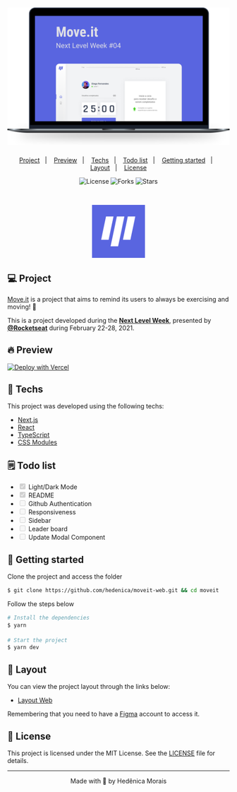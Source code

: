 <h1 align="center">
  <img alt="Move.it" title="Move.it" src=".github/moveit.svg" />
</h1>

<p align="center">
  <a href="#-project">Project</a>&nbsp;&nbsp;&nbsp;|&nbsp;&nbsp;&nbsp;
  <a href="#-preview">Preview</a>&nbsp;&nbsp;&nbsp;|&nbsp;&nbsp;&nbsp;
  <a href="#techs">Techs</a>&nbsp;&nbsp;&nbsp;|&nbsp;&nbsp;&nbsp;
  <a href="#todolist">Todo list</a>&nbsp;&nbsp;&nbsp;|&nbsp;&nbsp;&nbsp;
  <a href="#-layout">Getting started</a>&nbsp;&nbsp;&nbsp;|&nbsp;&nbsp;&nbsp;
  <a href="#-layout">Layout</a>&nbsp;&nbsp;&nbsp;|&nbsp;&nbsp;&nbsp;
  <a href="#-license">License</a>
</p>

<p align="center">
  <img  src="https://img.shields.io/static/v1?label=license&message=MIT&color=5965E0&labelColor=121214" alt="License">
  
  <img src="https://img.shields.io/github/forks/hedenica/moveit?label=forks&message=MIT&color=5965E0&labelColor=121214" alt="Forks">     

  <img src="https://img.shields.io/github/stars/hedenica/moveit?label=stars&message=MIT&color=5965E0&labelColor=121214" alt="Stars">
</p>

<br>

<p align="center">
  <img alt="Moveit" src=".github/icon.svg" width="120px">
</p>

## 💻 Project

[Move.it](https://move-it-hedenica.vercel.app/) is a project that aims to remind its users
to always be exercising and moving! 💜 

This is a project developed during the **[Next Level Week](https://nextlevelweek.com/)**, presented by **[@Rocketseat](https://github.com/Rocketseat)** during February 22-28, 2021.

## 🔥 Preview

[![Deploy with Vercel](https://vercel.com/button)](https://moveit-hedenica.vercel.app/)

## 🧪 Techs

This project was developed using the following techs:

- [Next.js](https://nextjs.org/)
- [React](https://reactjs.org)
- [TypeScript](https://www.typescriptlang.org/)
- [CSS Modules](https://github.com/css-modules/css-modules)

## 🗒 Todo list

- <input type="checkbox" disabled checked /> Light/Dark Mode
- <input type="checkbox" disabled checked /> README
- <input type="checkbox" disabled /> Github Authentication
- <input type="checkbox" disabled /> Responsiveness
- <input type="checkbox" disabled /> Sidebar
- <input type="checkbox" disabled /> Leader board
- <input type="checkbox" disabled /> Update Modal Component

## 🚀 Getting started

Clone the project and access the folder

```bash
$ git clone https://github.com/hedenica/moveit-web.git && cd moveit
```

Follow the steps below
```bash
# Install the dependencies
$ yarn

# Start the project
$ yarn dev
```

## 🔖 Layout

You can view the project layout through the links below:

- [Layout Web](https://www.figma.com/file/ge20pu3ofMOKoliUyKx1Nl/Move.it-1.0) 

Remembering that you need to have a [Figma](http://figma.com/) account to access it.

## 📝 License

This project is licensed under the MIT License. See the [LICENSE](LICENSE.md) file for details.


---

<p align="center">Made with 💜 by Hedênica Morais</p>